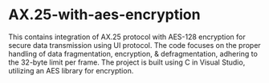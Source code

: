 # AX.25-with-aes-encryption
This contains integration of AX.25 protocol with AES-128 encryption for secure data transmission using UI protocol. The code focuses on the proper handling of data fragmentation, encryption, &amp; defragmentation, adhering to the 32-byte limit per frame. The project is built using C in Visual Studio, utilizing an AES library for encryption.
